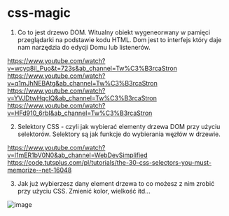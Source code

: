 # css-magic

1. Co to jest drzewo DOM.
Witualny obiekt wygeneorwany w pamięci przeglądarki na podstawie kodu HTML. 
Dom jest to interfejs który daje nam narzędzia do edycji Domu lub listenerów.

https://www.youtube.com/watch?v=wcyq8il_Puo&t=723s&ab_channel=Tw%C3%B3rcaStron 
https://www.youtube.com/watch?v=q1mJhNEBAtg&ab_channel=Tw%C3%B3rcaStron
https://www.youtube.com/watch?v=YVJDtwHqclQ&ab_channel=Tw%C3%B3rcaStron
https://www.youtube.com/watch?v=HFd910_6rbI&ab_channel=Tw%C3%B3rcaStron

2. Selektory CSS - czyli jak wybierać elementy drzewa DOM przy użyciu selektorów. 
Selektory są jak funkcje do wybierania węzłów w drzewie.

https://www.youtube.com/watch?v=l1mER1bV0N0&ab_channel=WebDevSimplified
https://code.tutsplus.com/pl/tutorials/the-30-css-selectors-you-must-memorize--net-16048


3. Jak już wybierzesz dany element drzewa to co możesz z nim zrobić przy użyciu CSS. Zmienić kolor, wielkość itd...

![image](https://user-images.githubusercontent.com/104677364/235499793-bc536586-c264-46bf-a859-0531f37af563.png)

